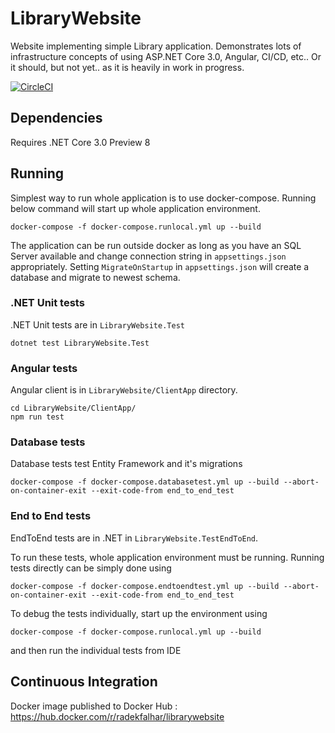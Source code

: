 # LibraryWebsite
Website implementing simple Library application. Demonstrates lots of infrastructure concepts of using ASP.NET Core 3.0, Angular, CI/CD, etc..
Or it should, but not yet.. as it is heavily in work in progress.

[![CircleCI](https://circleci.com/gh/Euphoric/LibraryWebsite/tree/master.svg?style=svg)](https://circleci.com/gh/Euphoric/LibraryWebsite/tree/master)

## Dependencies

Requires .NET Core 3.0 Preview 8

## Running

Simplest way to run whole application is to use docker-compose.
Running below command will start up whole application environment.

    docker-compose -f docker-compose.runlocal.yml up --build

The application can be run outside docker as long as you have an SQL Server available and change connection string in `appsettings.json` appropriately.
Setting `MigrateOnStartup` in `appsettings.json` will create a database and migrate to newest schema.

### .NET Unit tests

.NET Unit tests are in `LibraryWebsite.Test`

    dotnet test LibraryWebsite.Test

### Angular tests

Angular client is in `LibraryWebsite/ClientApp` directory. 

	cd LibraryWebsite/ClientApp/
	npm run test

### Database tests

Database tests test Entity Framework and it's migrations

    docker-compose -f docker-compose.databasetest.yml up --build --abort-on-container-exit --exit-code-from end_to_end_test

### End to End tests

EndToEnd tests are in .NET in `LibraryWebsite.TestEndToEnd`.

To run these tests, whole application environment must be running.
Running tests directly can be simply done using

	docker-compose -f docker-compose.endtoendtest.yml up --build --abort-on-container-exit --exit-code-from end_to_end_test

To debug the tests individually, start up the environment using 

    docker-compose -f docker-compose.runlocal.yml up --build

and then run the individual tests from IDE

## Continuous Integration

Docker image published to Docker Hub : https://hub.docker.com/r/radekfalhar/librarywebsite
